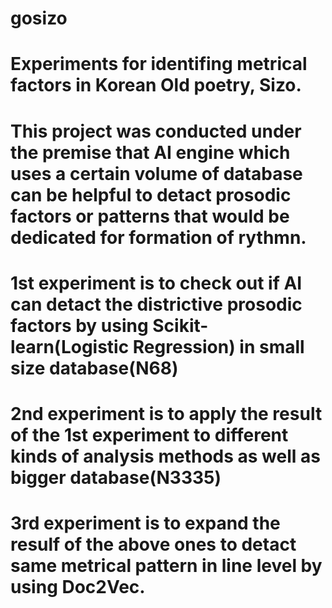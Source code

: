 # gosizo
# Experiments for identifing metrical factors in Korean Old poetry, Sizo.
# This project was conducted under the premise that AI engine which uses a certain volume of database can be helpful to detact prosodic factors or patterns that would be dedicated for formation of rythmn.
# 1st experiment is to check out if AI can detact the districtive prosodic factors by using Scikit-learn(Logistic Regression) in small size database(N68)
# 2nd experiment is to apply the result of the 1st experiment to different kinds of analysis methods as well as bigger database(N3335) 
# 3rd experiment is to expand the resulf of the above ones to detact same metrical pattern in line level by using Doc2Vec.
